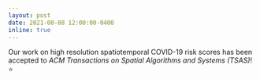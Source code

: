 ```yaml
---
layout: post
date: 2021-08-08 12:00:00-0400
inline: true
---
```


 Our work on high resolution spatiotemporal COVID-19 risk scores has been accepted to _ACM Transactions on Spatial Algorithms and Systems (TSAS)_! :star: 


